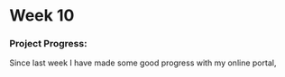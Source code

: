 # Week 10 

### Project Progress: 
Since last week I have made some good progress with my online portal, 

